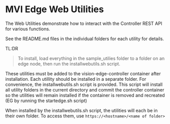 # MVI Edge Web Utilities

The Web Utilities demonstrate how to interact with the Controller REST API for various functions.

See the README.md files in the individual folders for each utility for details.

TL:DR
>To install, load everything in the sample_utilies folder to a folder on an edge node, then run the installwebutils.sh script.

These utilities must be added to the vision-edge-controller container after installation. Each utillity should be installed in a separate folder. For convenience, the installwebutils.sh script is provided. This script will install all utility folders in the current directory and commit the controller container so the utilities will remain installed if the container is removed and recreated (EG by running the startedge.sh script)

When installed by the installwebutils.sh script, the utilities will each be in their own folder. To access them, use `https://<hostname>/<name of folder>`
